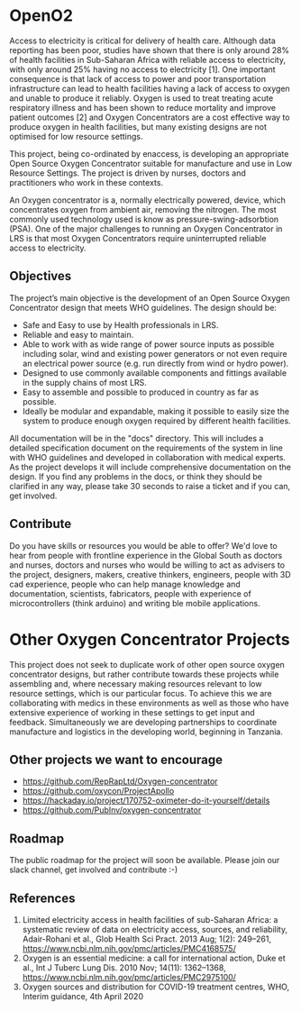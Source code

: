 # OpenO2

Access to electricity is critical for delivery of health care. Although data reporting has been poor, studies have shown that there is only around 28% of health facilities in Sub-Saharan Africa with reliable access to electricity, with only around 25% having no access to electricity [1]. One important consequence is that lack of access to power and poor transportation infrastructure can lead to health facilities having a lack of access to oxygen and unable to produce it reliably. Oxygen is used to treat treating acute respiratory illness and has been shown to reduce mortality and improve patient outcomes [2] and Oxygen Concentrators are a cost effective way to produce oxygen in health facilities, but many existing designs are not optimised for low resource settings.

This project, being co-ordinated by enaccess, is developing an appropriate Open Source Oxygen Concentrator suitable for manufacture and use in Low Resource Settings. The project is driven by nurses, doctors and practitioners who work in these contexts.

An Oxygen concentrator is a, normally electrically powered, device, which concentrates oxygen from ambient air, removing the nitrogen. The most commonly used technology used is know as pressure-swing-adsorbtion (PSA). One of the major challenges to running an Oxygen Concentrator in LRS is that most Oxygen Concentrators require uninterrupted reliable access to electricity. 

## Objectives
The project’s main objective is the development of an Open Source Oxygen Concentrator design that meets WHO guidelines. The design should be:
* Safe and Easy to use by Health professionals in LRS.
* Reliable and easy to maintain.
* Able to work with as wide range of power source inputs as possible including solar, wind and existing power generators or not even require an electrical power source (e.g. run directly from wind or hydro power).
* Designed to use commonly available components and fittings available in the supply chains of most LRS.
* Easy to assemble and possible to produced in country as far as possible.
* Ideally be modular and expandable, making it possible to easily size the system to produce enough oxygen required by different health facilities.


All documentation will be in the "docs" directory. This will includes a detailed specification document on the requirements of the system in line with WHO guidelines and developed in collaboration with medical experts. As the project develops it will include comprehensive documentation on the design. If you find any problems in the docs, or think they should be clarified in any way, please take 30 seconds to raise a ticket and if you can, get involved.

## Contribute 
Do you have skills or resources you would be able to offer? We'd love to hear from people with frontline experience in the Global South as doctors and nurses, doctors and nurses who would be willing to act as advisers to the project, designers, makers, creative thinkers, engineers, people with 3D cad experience, people who can help manage knowledge and documentation, scientists,  fabricators, people with experience of microcontrollers (think arduino) and writing ble mobile applications.

# Other Oxygen Concentrator Projects

This project does not seek to duplicate work of other open source oxygen concentrator designs, but rather contribute towards these projects while assembling and, where necessary making resources relevant to low resource settings, which is our particular focus. To achieve this we are collaborating with medics in these environments as well as those who have extensive experience of working in these settings to get input and feedback. Simultaneously we are developing partnerships to coordinate manufacture and logistics in the developing world, beginning in Tanzania.

## Other projects we want to encourage
* https://github.com/RepRapLtd/Oxygen-concentrator
* https://github.com/oxycon/ProjectApollo
* https://hackaday.io/project/170752-oximeter-do-it-yourself/details
* https://github.com/PubInv/oxygen-concentrator

## Roadmap
The public roadmap for the project will soon be available.
Please join our slack channel, get involved and contribute :-)

## References 
1. Limited electricity access in health facilities of sub-Saharan Africa: a systematic review of data on electricity access, sources, and reliability, Adair-Rohani et al., Glob Health Sci Pract. 2013 Aug; 1(2): 249–261, https://www.ncbi.nlm.nih.gov/pmc/articles/PMC4168575/
2. Oxygen is an essential medicine: a call for international action, Duke et al., Int J Tuberc Lung Dis. 2010 Nov; 14(11): 1362–1368,  https://www.ncbi.nlm.nih.gov/pmc/articles/PMC2975100/
3. Oxygen sources and distribution for COVID-19 treatment centres, WHO, Interim guidance, 4th April 2020
